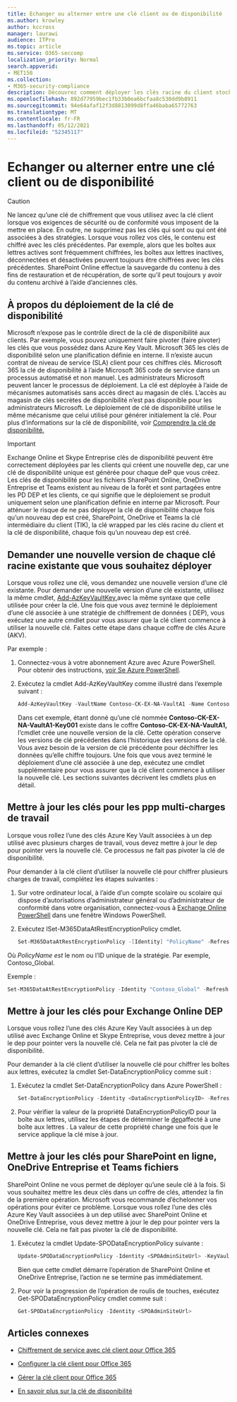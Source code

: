 ```yaml
---
title: Echanger ou alterner entre une clé client ou de disponibilité
ms.author: krowley
author: kccross
manager: laurawi
audience: ITPro
ms.topic: article
ms.service: O365-seccomp
localization_priority: Normal
search.appverid:
- MET150
ms.collection:
- M365-security-compliance
description: Découvrez comment déployer les clés racine du client stockées dans Azure Key Vault qui sont utilisées avec la clé client. Les services incluent Exchange Online, Skype Entreprise, SharePoint Online, OneDrive Entreprise et Teams fichiers.
ms.openlocfilehash: 892d77959bec1fb33b0ea6bcfaa8c530dd9b8911
ms.sourcegitcommit: 94e64afaf12f3d8813099d8ffa46baba65772763
ms.translationtype: MT
ms.contentlocale: fr-FR
ms.lasthandoff: 05/12/2021
ms.locfileid: "52345117"
---
```

# <a name="roll-or-rotate-a-customer-key-or-an-availability-key"></a>Echanger ou alterner entre une clé client ou de disponibilité

> [!CAUTION]
> Ne lancez qu’une clé de chiffrement que vous utilisez avec la clé client lorsque vos exigences de sécurité ou de conformité vous imposent de la mettre en place. En outre, ne supprimez pas les clés qui sont ou qui ont été associées à des stratégies. Lorsque vous rollez vos clés, le contenu est chiffré avec les clés précédentes. Par exemple, alors que les boîtes aux lettres actives sont fréquemment chiffrées, les boîtes aux lettres inactives, déconnectées et désactivées peuvent toujours être chiffrées avec les clés précédentes. SharePoint Online effectue la sauvegarde du contenu à des fins de restauration et de récupération, de sorte qu’il peut toujours y avoir du contenu archivé à l’aide d’anciennes clés.

## <a name="about-rolling-the-availability-key"></a>À propos du déploiement de la clé de disponibilité

Microsoft n’expose pas le contrôle direct de la clé de disponibilité aux clients. Par exemple, vous pouvez uniquement faire pivoter (faire pivoter) les clés que vous possédez dans Azure Key Vault. Microsoft 365 les clés de disponibilité selon une planification définie en interne. Il n’existe aucun contrat de niveau de service (SLA) client pour ces chiffres clés. Microsoft 365 la clé de disponibilité à l’aide Microsoft 365 code de service dans un processus automatisé et non manuel. Les administrateurs Microsoft peuvent lancer le processus de déploiement. La clé est déployée à l’aide de mécanismes automatisés sans accès direct au magasin de clés. L’accès au magasin de clés secrètes de disponibilité n’est pas disponible pour les administrateurs Microsoft. Le déploiement de clé de disponibilité utilise le même mécanisme que celui utilisé pour générer initialement la clé. Pour plus d’informations sur la clé de disponibilité, voir [Comprendre la clé de disponibilité.](customer-key-availability-key-understand.md)

> [!IMPORTANT]
> Exchange Online et Skype Entreprise clés de disponibilité peuvent être correctement déployées par les clients qui créent une nouvelle dep, car une clé de disponibilité unique est générée pour chaque deP que vous créez. Les clés de disponibilité pour les fichiers SharePoint Online, OneDrive Entreprise et Teams existent au niveau de la forêt et sont partagées entre les PD DEP et les clients, ce qui signifie que le déploiement se produit uniquement selon une planification définie en interne par Microsoft. Pour atténuer le risque de ne pas déployer la clé de disponibilité chaque fois qu’un nouveau dep est créé, SharePoint, OneDrive et Teams la clé intermédiaire du client (TIK), la clé wrapped par les clés racine du client et la clé de disponibilité, chaque fois qu’un nouveau dep est créé.

## <a name="request-a-new-version-of-each-existing-root-key-you-want-to-roll"></a>Demander une nouvelle version de chaque clé racine existante que vous souhaitez déployer

Lorsque vous rollez une clé, vous demandez une nouvelle version d’une clé existante. Pour demander une nouvelle version d’une clé existante, utilisez la même cmdlet, [Add-AzKeyVaultKey,](/powershell/module/az.keyvault/add-azkeyvaultkey)avec la même syntaxe que celle utilisée pour créer la clé. Une fois que vous avez terminé le déploiement d’une clé associée à une stratégie de chiffrement de données ( DEP), vous exécutez une autre cmdlet pour vous assurer que la clé client commence à utiliser la nouvelle clé. Faites cette étape dans chaque coffre de clés Azure (AKV).

Par exemple :

1. Connectez-vous à votre abonnement Azure avec Azure PowerShell. Pour obtenir des instructions, [voir Se Azure PowerShell](/powershell/azure/authenticate-azureps).

2. Exécutez la cmdlet Add-AzKeyVaultKey comme illustré dans l’exemple suivant :

   ```powershell
   Add-AzKeyVaultKey -VaultName Contoso-CK-EX-NA-VaultA1 -Name Contoso-CK-EX-NA-VaultA1-Key001 -Destination HSM -KeyOps @('wrapKey','unwrapKey') -NotBefore (Get-Date -Date "12/27/2016 12:01 AM")
   ```

   Dans cet exemple, étant donné qu’une clé nommée **Contoso-CK-EX-NA-VaultA1-Key001** existe dans le coffre **Contoso-CK-EX-NA-VaultA1,** l’cmdlet crée une nouvelle version de la clé. Cette opération conserve les versions de clé précédentes dans l’historique des versions de la clé. Vous avez besoin de la version de clé précédente pour déchiffrer les données qu’elle chiffre toujours. Une fois que vous avez terminé le déploiement d’une clé associée à une dep, exécutez une cmdlet supplémentaire pour vous assurer que la clé client commence à utiliser la nouvelle clé. Les sections suivantes décrivent les cmdlets plus en détail.
  
## <a name="update-the-keys-for-multi-workload-deps"></a>Mettre à jour les clés pour les ppp multi-charges de travail

Lorsque vous rollez l’une des clés Azure Key Vault associées à un dep utilisé avec plusieurs charges de travail, vous devez mettre à jour le dep pour pointer vers la nouvelle clé. Ce processus ne fait pas pivoter la clé de disponibilité.

Pour demander à la clé client d’utiliser la nouvelle clé pour chiffrer plusieurs charges de travail, complétez les étapes suivantes :

1. Sur votre ordinateur local, à l’aide d’un compte scolaire ou scolaire qui dispose d’autorisations d’administrateur général ou d’administrateur de conformité dans votre organisation, connectez-vous à [Exchange Online PowerShell](/powershell/exchange/connect-to-exchange-online-powershell) dans une fenêtre Windows PowerShell.

2. Exécutez lSet-M365DataAtRestEncryptionPolicy cmdlet.
  
   ```powershell
   Set-M365DataAtRestEncryptionPolicy -[Identity] "PolicyName" -Refresh
   ```

Où *PolicyName est* le nom ou l’ID unique de la stratégie. Par exemple, Contoso_Global.

Exemple :

```powershell
Set-M365DataAtRestEncryptionPolicy -Identity "Contoso_Global" -Refresh
```

## <a name="update-the-keys-for-exchange-online-deps"></a>Mettre à jour les clés pour Exchange Online DEP

Lorsque vous rollez l’une des clés Azure Key Vault associées à un dep utilisé avec Exchange Online et Skype Entreprise, vous devez mettre à jour le dep pour pointer vers la nouvelle clé. Cela ne fait pas pivoter la clé de disponibilité.

Pour demander à la clé client d’utiliser la nouvelle clé pour chiffrer les boîtes aux lettres, exécutez la cmdlet Set-DataEncryptionPolicy comme suit :

1. Exécutez la cmdlet Set-DataEncryptionPolicy dans Azure PowerShell :
  
   ```powershell
   Set-DataEncryptionPolicy -Identity <DataEncryptionPolicyID> -Refresh
   ```

2. Pour vérifier la valeur de la propriété DataEncryptionPolicyID pour la boîte aux lettres, utilisez les étapes de déterminer le [dep](customer-key-manage.md#determine-the-dep-assigned-to-a-mailbox)affecté à une boîte aux lettres . La valeur de cette propriété change une fois que le service applique la clé mise à jour.
  
## <a name="update-the-keys-for-sharepoint-online-onedrive-for-business-and-teams-files"></a>Mettre à jour les clés pour SharePoint en ligne, OneDrive Entreprise et Teams fichiers

SharePoint Online ne vous permet de déployer qu’une seule clé à la fois. Si vous souhaitez mettre les deux clés dans un coffre de clés, attendez la fin de la première opération. Microsoft vous recommande d’échelonner vos opérations pour éviter ce problème. Lorsque vous rollez l’une des clés Azure Key Vault associées à un dep utilisé avec SharePoint Online et OneDrive Entreprise, vous devez mettre à jour le dep pour pointer vers la nouvelle clé. Cela ne fait pas pivoter la clé de disponibilité.

1. Exécutez la cmdlet Update-SPODataEncryptionPolicy suivante :
  
   ```powershell
   Update-SPODataEncryptionPolicy -Identity <SPOAdminSiteUrl> -KeyVaultName <ReplacementKeyVaultName> -KeyName <ReplacementKeyName> -KeyVersion <ReplacementKeyVersion> -KeyType <Primary | Secondary>
   ```

   Bien que cette cmdlet démarre l’opération de SharePoint Online et OneDrive Entreprise, l’action ne se termine pas immédiatement.

2. Pour voir la progression de l’opération de roulis de touches, exécutez Get-SPODataEncryptionPolicy cmdlet comme suit :

   ```powershell
   Get-SPODataEncryptionPolicy -Identity <SPOAdminSiteUrl>
   ```

## <a name="related-articles"></a>Articles connexes

- [Chiffrement de service avec clé client pour Office 365](customer-key-overview.md)

- [Configurer la clé client pour Office 365](customer-key-set-up.md)

- [Gérer la clé client pour Office 365](customer-key-manage.md)

- [En savoir plus sur la clé de disponibilité](customer-key-availability-key-understand.md)